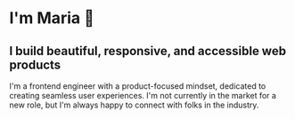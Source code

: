 # I'm Maria <span role="img" aria-label="waving hand">👋</span>
## I build beautiful, responsive, and accessible web products
I'm a frontend engineer with a product-focused mindset, dedicated to creating seamless user experiences. I'm not currently in the market for a new role, but I'm always happy to connect with folks in the industry.
